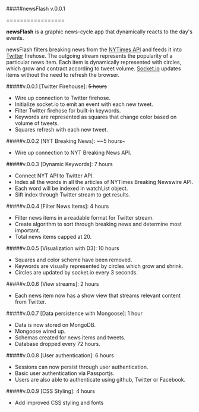 #####newsFlash v.0.0.1

=================

**newsFlash** is a graphic news-cycle app that dynamically reacts to the day's events.

newsFlash filters breaking news from the [NYTimes API](http://nyti.ms/PkaWYK) and feeds it into [Twitter](https://dev.twitter.com/) firehose. The outgoing stream represents the popularity of a particular news item. Each item is dynamically represented with circles, which grow and contract according to tweet volume. [Socket.io](http://socket.io/) updates items without the need to refresh the browser.

#####v.0.0.1      [Twitter Firehouse]:                ~~5 hours~~
+ Wire up connection to Twitter firehose.
+ Initialize socket.io to emit an event with each new tweet.
+ Filter Twitter firehose for built-in keywords.
+ Keywords are represented as squares that change color based on volume of tweets.
+ Squares refresh with each new tweet.

#####v.0.0.2      [NYT Breaking News]:                ~~5 hours~
+ Wire up connection to NYT Breaking News API.

#####v.0.0.3      [Dynamic Keywords]:                 7 hours
+ Connect NYT API to Twitter API.
+ Index all the words in all the articles of NYTimes Breaking Newswire API.
+ Each word will be indexed in watchList object.
+ Sift index through Twitter stream to get results.

#####v.0.0.4      [Filter News Items]:                4 hours
+ Filter news items in a readable format for Twitter stream.
+ Create algorithm to sort through breaking news and determine most important.
+ Total news items capped at 20.

#####v.0.0.5      [Visualization with D3]:            10 hours
+ Squares and color scheme have been removed.
+ Keywords are visually represented by circles which grow and shrink.
+ Circles are updated by socket.io every 3 seconds.

#####v.0.0.6      [View streams]:                     2 hours
+ Each news item now has a show view that streams relevant content from Twitter.

#####v.0.0.7      [Data persistence with Mongoose]:   1 hour
+ Data is now stored on MongoDB.
+ Mongoose wired up.
+ Schemas created for news items and tweets.
+ Database dropped every 72 hours.

#####v.0.0.8      [User authentication]:              6 hours
+ Sessions can now persist through user authentication.
+ Basic user authentication via Passportjs.
+ Users are also able to authenticate using github, Twitter or Facebook.

#####v.0.0.9      [CSS Styling]:                      4 hours
+ Add improved CSS styling and fonts